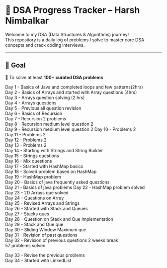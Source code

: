 # 🧠 DSA Progress Tracker – Harsh Nimbalkar

Welcome to my DSA (Data Structures & Algorithms) journey!  
This repository is a daily log of problems I solve to master core DSA concepts and crack coding interviews.

---

## 🚀 Goal

🎯 To solve at least **100+ curated DSA problems**

Day 1 - Basics of Java and completed loops and few patterns(2hrs)  
Day 2 - Basics of Arrays and started with Array questions (4hrs)  
Day 3 - Arrays question solving (2 hrs)  
Day 4 - Arrays questions  
Day 5 - Previous all question revision  
Day 6 - Basics of Recursion  
Day 7 - Recursion 2 problems  
Day 8 - Recursion medium level question 2  
Day 9 - Recursion medium level question 2
Day 10 - Problems 2  
Day 11 - Problems 2  
Day 12 - Problems 2  
Day 13 - Problems 2  
Day 14 - Starting with Strings and String Builder  
Day 15 - Strings questions  
Day 16 - Mix questions  
Day 17 - Started with HashMap basics  
Day 18 - Solved problem based on HashMap  
Day 19 - HashMap problem  
Day 20 - Basics of java frequently asked questions  
Day 21 - Basics of java problems 
Day 22 - HashMap problem solved  
Day 23 - 2D Arrays que solved    
Day 24 - Questions on Array  
Day 25 - Revised Arrays and Strings  
Day 26 - Started with Stack and Queues  
Day 27 - Stacks ques  
Day 28 - Question on Stack and Que Implementation  
Day 29 - Stack and Que que  
Day 30 - Sliding Window Maximum que  
Day 31 - Revision of past questions  
Day 32 - Revision of previous questions 
2 weeks break   
57 problems solved  

Day 33 - Revise the previous problems   
Day 34 - Started with LinkedList  



  










